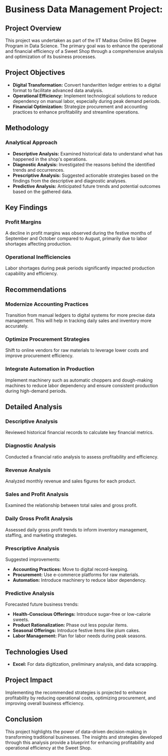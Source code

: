 # Business Data Management Project:

## Project Overview
This project was undertaken as part of the IIT Madras Online BS Degree Program in Data Science. The primary goal was to enhance the operational and financial efficiency of a Sweet Shop through a comprehensive analysis and optimization of its business processes.

## Project Objectives
- **Digital Transformation:** Convert handwritten ledger entries to a digital format to facilitate advanced data analysis.
- **Operational Efficiency:** Implement technological solutions to reduce dependency on manual labor, especially during peak demand periods.
- **Financial Optimization:** Strategize procurement and accounting practices to enhance profitability and streamline operations.

## Methodology
### Analytical Approach
- **Descriptive Analysis:** Examined historical data to understand what has happened in the shop's operations.
- **Diagnostic Analysis:** Investigated the reasons behind the identified trends and occurrences.
- **Prescriptive Analysis:** Suggested actionable strategies based on the findings from the descriptive and diagnostic analyses.
- **Predictive Analysis:** Anticipated future trends and potential outcomes based on the gathered data.

## Key Findings
### Profit Margins
A decline in profit margins was observed during the festive months of September and October compared to August, primarily due to labor shortages affecting production.

### Operational Inefficiencies
Labor shortages during peak periods significantly impacted production capability and efficiency. 

## Recommendations
### Modernize Accounting Practices
Transition from manual ledgers to digital systems for more precise data management. This will help in tracking daily sales and inventory more accurately.

### Optimize Procurement Strategies
Shift to online vendors for raw materials to leverage lower costs and improve procurement efficiency.

### Integrate Automation in Production
Implement machinery such as automatic choppers and dough-making machines to reduce labor dependency and ensure consistent production during high-demand periods.

## Detailed Analysis
### Descriptive Analysis
Reviewed historical financial records to calculate key financial metrics.

### Diagnostic Analysis
Conducted a financial ratio analysis to assess profitability and efficiency.

### Revenue Analysis
Analyzed monthly revenue and sales figures for each product.

### Sales and Profit Analysis
Examined the relationship between total sales and gross profit.

### Daily Gross Profit Analysis
Assessed daily gross profit trends to inform inventory management, staffing, and marketing strategies.

### Prescriptive Analysis
Suggested improvements:
- **Accounting Practices:** Move to digital record-keeping.
- **Procurement:** Use e-commerce platforms for raw materials.
- **Automation:** Introduce machinery to reduce labor dependency.

### Predictive Analysis
Forecasted future business trends:
- **Health-Conscious Offerings:** Introduce sugar-free or low-calorie sweets.
- **Product Rationalization:** Phase out less popular items.
- **Seasonal Offerings:** Introduce festive items like plum cakes.
- **Labor Management:** Plan for labor needs during peak seasons.

## Technologies Used
- **Excel:** For data digitization, preliminary analysis, and data scrapping.

## Project Impact
Implementing the recommended strategies is projected to enhance profitability by reducing operational costs, optimizing procurement, and improving overall business efficiency.

## Conclusion
This project highlights the power of data-driven decision-making in transforming traditional businesses. The insights and strategies developed through this analysis provide a blueprint for enhancing profitability and operational efficiency at the Sweet Shop.
